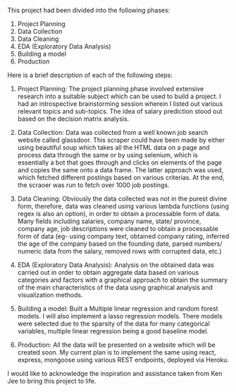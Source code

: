 This project had been divided into the following phases:
  1. Project Planning
  2. Data Collection
  3. Data Cleaning
  4. EDA (Exploratory Data Analysis)
  5. Building a model
  6. Production
  
Here is a brief description of each of the following steps:
1. Project Planning: The project planning phase involved extensive research into a suitable subject which can be used to build a project. I had an introspective brainstorming session wherein I listed out various relevant topics and sub-topics. The idea of salary prediction stood out based on the decision matrix analysis. 

2. Data Collection: Data was collected from a well known job search website called glassdoor. This scraper could have been made by either using beautiful soup which takes all the HTML data on a page and process data through the same or by using selenium, which is essentially a bot that goes through and clicks on elements of the page and copies the same onto a data frame. The latter approach was used, which fetched different postings based on various criterias. At the end, the scraoer was run to fetch over 1000 job postings. 

3. Data Cleaning: Obviously the data collected was not in the purest divine form, therefore, data was cleaned using various lambda functions (using regex is also an option), in order to obtain a processable form of data. Many fields including salaries, company name, state/ province, company age, job descriptions were cleaned to obtain a processable form of data (eg- using company text, obtained company rating, inferred the age of the company based on the founding date, parsed numbers/ numeric data from the salary, removed rows with corrupted data, etc.)

4. EDA (Exploratory Data Analysis): Analysis on the obtained data was carried out in order to obtain aggregate data based on various categories and factors with a graphical approach to obtain the summary of the main characteristics of the data using graphical analysis and visualization methods. 

5. Building a model: Built a Multiple linear regression and random forest models. I will also implement a lasso regression models. There models were selected due to the sparsity of the data for many categorical variables, multiple linear regression being a good baseline model. 

6. Production: All the data will be presented on a website which will be created soon. My current plan is to implement the same using react, express, mongoose using various REST endpoints, deployed via Heroku. 

I would like to acknowledge the inspiration and assistance taken from Ken Jee to bring this project to life.
